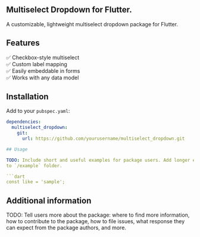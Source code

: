 <!--
This README describes the package. If you publish this package to pub.dev,
this README's contents appear on the landing page for your package.

For information about how to write a good package README, see the guide for
[writing package pages](https://dart.dev/tools/pub/writing-package-pages).

For general information about developing packages, see the Dart guide for
[creating packages](https://dart.dev/guides/libraries/create-packages)
and the Flutter guide for
[developing packages and plugins](https://flutter.dev/to/develop-packages).
-->


## Multiselect Dropdown for Flutter.

A customizable, lightweight multiselect dropdown package for Flutter.

## Features

✅ Checkbox-style multiselect  
✅ Custom label mapping  
✅ Easily embeddable in forms  
✅ Works with any data model


## Installation

Add to your `pubspec.yaml`:

```yaml
dependencies:
  multiselect_dropdown:
    git:
      url: https://github.com/yourusername/multiselect_dropdown.git

## Usage

TODO: Include short and useful examples for package users. Add longer examples
to `/example` folder.

```dart
const like = 'sample';
```

## Additional information

TODO: Tell users more about the package: where to find more information, how to
contribute to the package, how to file issues, what response they can expect
from the package authors, and more.
